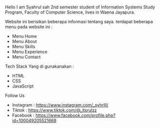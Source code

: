 Hello I am Syahrul sah 2nd semester student of Information Systems Study Program, Faculty of Computer Science, lives in Waena Jayapura.

Website ini berisikan beberapa informasi tentang saya. terdapat beberapa menu pada website ini : 
  - Menu Home
  - Menu About
  - Menu Skills
  - Menu Experience
  - Menu Contact

Tech Stack Yang di gunakanakan : 
  - HTML
  - CSS
  - JavaScript

Follow Us
  - Instagram : https://www.instagram.com/_syhrlll/
  - Tiktok : https://www.tiktok.com/@_itsrulzz
  - Facebook : https://www.facebook.com/profile.php?id=100049205521668
